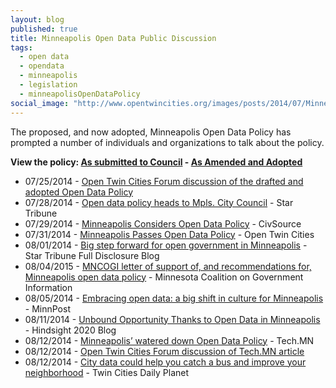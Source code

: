 ```yaml
---
layout: blog
published: true 
title: Minneapolis Open Data Public Discussion
tags: 
  - open data
  - opendata
  - minneapolis
  - legislation
  - minneapolisOpenDataPolicy
social_image: "http://www.opentwincities.org/images/posts/2014/07/Minneapolis_City_Hall_750px.jpg"
---
```


The proposed, and now adopted, Minneapolis Open Data Policy has prompted a number of individuals and organizations to talk about the policy.

**View the policy: [As submitted to Council](https://docs.google.com/viewer?a=v&pid=forums&srcid=MTM3MzM4MTQzNjA0NjkxNTgwMzUBMDE1NDI4MjQyMDI4NDcwOTcxMzUBRi04Yk1FbXpxNElKATAuMQEBdjI) - [As Amended and Adopted](http://www.ci.minneapolis.mn.us/www/groups/public/@clerk/documents/webcontent/wcms1p-128978.pdf)**

- 07/25/2014 - [Open Twin Cities Forum discussion of the drafted and adopted Open Data Policy](https://groups.google.com/forum/#!msg/twin-cities-brigade/_jOetlcKZes/F3QvNXt48CQJ)
- 07/28/2014 - [Open data policy heads to Mpls. City Council](http://www.startribune.com/local/west/268969881.html) - Star Tribune
- 07/29/2014 - [Minneapolis Considers Open Data Policy](https://civsourceonline.com/2014/07/29/minneapolis-considers-open-data-policy/) - CivSource
- 07/31/2014 - [Minneapolis Passes Open Data Policy](/2014/07/31/minneapolis-passes-open-data-policy/) - Open Twin Cities
- 08/01/2014 - [Big step forward for open government in Minneapolis](http://www.startribune.com/local/blogs/269436311.html) - Star Tribune Full Disclosure Blog
- 08/04/2015 - [MNCOGI letter of support of, and recommendations for, Minneapolis open data policy](http://www.mncogi.org/mncogi-letter-of-support-of-and-recommendations-for-minneapolis-open-data-policy/) - Minnesota Coalition on Government Information
- 08/05/2014 - [Embracing open data: a big shift in culture for Minneapolis](http://www.minnpost.com/cityscape/2014/08/embracing-open-data-big-shift-culture-minneapolis) - MinnPost
- 08/11/2014 - [Unbound Opportunity Thanks to Open Data in Minneapolis](http://mn2020hindsight.org/view/unbound-opportunity-thanks-to-open-data-in-minneapolis) - Hindsight 2020 Blog
- 08/12/2014 - [Minneapolis’ watered down Open Data Policy](http://tech.mn/news/2014/08/12/minneapolis-open-data-policy-2014/) - Tech.MN
- 08/12/2014 - [Open Twin Cities Forum discussion of Tech.MN article](https://groups.google.com/d/msg/twin-cities-brigade/sRogJqEPtzI/IaBczAC-DUYJ)
- 08/12/2014 - [City data could help you catch a bus and improve your neighborhood](http://www.tcdailyplanet.net/news/2014/08/12/city-data-could-help-you-catch-bus-and-improve-your-neighborhood) - Twin Cities Daily Planet
